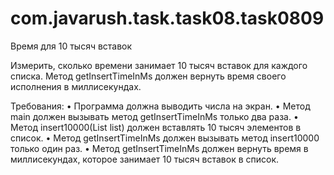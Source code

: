 # com.javarush.task.task08.task0809
Время для 10 тысяч вставок

Измерить, сколько времени занимает 10 тысяч вставок для каждого списка.
Метод getInsertTimeInMs должен вернуть время своего исполнения в миллисекундах.

Требования:
•	Программа должна выводить числа на экран.
•	Метод main должен вызывать метод getInsertTimeInMs только два раза.
•	Метод insert10000(List list) должен вставлять 10 тысяч элементов в список.
•	Метод getInsertTimeInMs должен вызывать метод insert10000 только один раз.
•	Метод getInsertTimeInMs должен вернуть время в миллисекундах, которое занимает 10 тысяч вставок в список.
